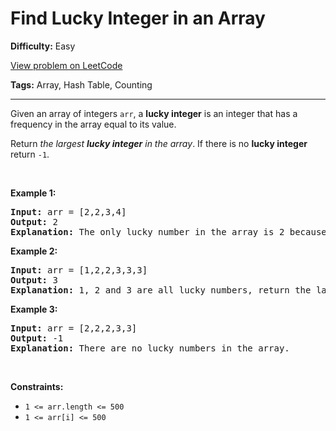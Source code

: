 # Find Lucky Integer in an Array

**Difficulty:** Easy

[View problem on LeetCode](https://leetcode.com/problems/find-lucky-integer-in-an-array/)

**Tags:** Array, Hash Table, Counting

---

<p>Given an array of integers <code>arr</code>, a <strong>lucky integer</strong> is an integer that has a frequency in the array equal to its value.</p>

<p>Return <em>the largest <strong>lucky integer</strong> in the array</em>. If there is no <strong>lucky integer</strong> return <code>-1</code>.</p>

<p>&nbsp;</p>
<p><strong class="example">Example 1:</strong></p>

<pre>
<strong>Input:</strong> arr = [2,2,3,4]
<strong>Output:</strong> 2
<strong>Explanation:</strong> The only lucky number in the array is 2 because frequency[2] == 2.
</pre>

<p><strong class="example">Example 2:</strong></p>

<pre>
<strong>Input:</strong> arr = [1,2,2,3,3,3]
<strong>Output:</strong> 3
<strong>Explanation:</strong> 1, 2 and 3 are all lucky numbers, return the largest of them.
</pre>

<p><strong class="example">Example 3:</strong></p>

<pre>
<strong>Input:</strong> arr = [2,2,2,3,3]
<strong>Output:</strong> -1
<strong>Explanation:</strong> There are no lucky numbers in the array.
</pre>

<p>&nbsp;</p>
<p><strong>Constraints:</strong></p>

<ul>
	<li><code>1 &lt;= arr.length &lt;= 500</code></li>
	<li><code>1 &lt;= arr[i] &lt;= 500</code></li>
</ul>
